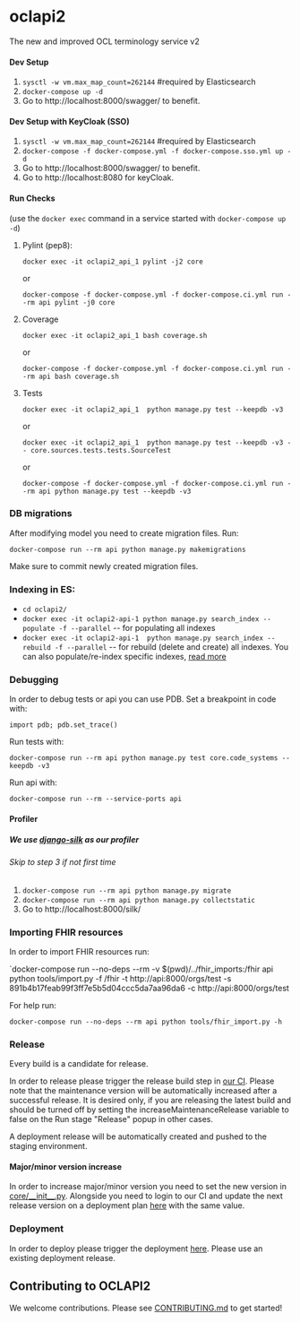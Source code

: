 # oclapi2
The new and improved OCL terminology service v2


#### Dev Setup
1. `sysctl -w vm.max_map_count=262144` #required by Elasticsearch
2. `docker-compose up -d`
3. Go to http://localhost:8000/swagger/ to benefit.


#### Dev Setup with KeyCloak (SSO)
1. `sysctl -w vm.max_map_count=262144` #required by Elasticsearch
2. `docker-compose -f docker-compose.yml -f docker-compose.sso.yml up -d`
3. Go to http://localhost:8000/swagger/ to benefit.
4. Go to http://localhost:8080 for keyCloak.

#### Run Checks
(use the `docker exec` command in a service started with `docker-compose up -d`)
1. Pylint (pep8):
   
   `docker exec -it oclapi2_api_1 pylint -j2 core` 

    or

   `docker-compose -f docker-compose.yml -f docker-compose.ci.yml run --rm api pylint -j0 core`
2. Coverage

   `docker exec -it oclapi2_api_1 bash coverage.sh`

   or

   `docker-compose -f docker-compose.yml -f docker-compose.ci.yml run --rm api bash coverage.sh`
3. Tests

    `docker exec -it oclapi2_api_1  python manage.py test --keepdb -v3` 

    or

    `docker exec -it oclapi2_api_1  python manage.py test --keepdb -v3 -- core.sources.tests.tests.SourceTest` 

    or

    `docker-compose -f docker-compose.yml -f docker-compose.ci.yml run --rm api python manage.py test --keepdb -v3`

### DB migrations
After modifying model you need to create migration files. Run:

`docker-compose run --rm api python manage.py makemigrations`

Make sure to commit newly created migration files.

### Indexing in ES:
- `cd oclapi2/`
- `docker exec -it oclapi2-api-1 python manage.py search_index --populate -f --parallel` -- for populating all indexes
- `docker exec -it oclapi2-api-1  python manage.py search_index --rebuild -f --parallel` -- for rebuild (delete and create) all indexes.
You can also populate/re-index specific indexes, [read more](https://django-elasticsearch-dsl.readthedocs.io/en/latest/management.html)


### Debugging

In order to debug tests or api you can use PDB. Set a breakpoint in code with:

`import pdb; pdb.set_trace()`

Run tests with:

`docker-compose run --rm api python manage.py test core.code_systems --keepdb -v3`

Run api with:

`docker-compose run --rm --service-ports api`

#### Profiler
##### We use [django-silk](https://github.com/jazzband/django-silk) as our profiler #####
###### Skip to step 3 if not first time
1. `docker-compose run --rm api python manage.py migrate`
2. `docker-compose run --rm api python manage.py collectstatic`
3. Go to http://localhost:8000/silk/

### Importing FHIR resources

In order to import FHIR resources run:

`docker-compose run --no-deps --rm -v $(pwd)/../fhir_imports:/fhir api python tools/import.py -f /fhir -t http://api:8000/orgs/test -s 891b4b17feab99f3ff7e5b5d04ccc5da7aa96da6 -c http://api:8000/orgs/test

For help run:

`docker-compose run --no-deps --rm api python tools/fhir_import.py -h`

### Release

Every build is a candidate for release.

In order to release please trigger the release build step in [our CI](https://ci.openmrs.org/browse/OCL-OCLAPI2/latest). Please note
that the maintenance version will be automatically increased after a successful release. It is desired only, if you are releasing the latest build and
should be turned off by setting the increaseMaintenanceRelease variable to false on the Run stage "Release" popup in other cases.

A deployment release will be automatically created and pushed to the staging environment.

#### Major/minor version increase

In order to increase major/minor version you need to set the new version in [core/\_\_init\_\_.py](core/__init__.py). Alongside you need to login to our CI and update the next release version on a deployment plan [here](https://ci.openmrs.org/deploy/config/configureDeploymentProjectVersioning.action?id=205619201) with the same value.

### Deployment

In order to deploy please trigger the deployment [here](https://ci.openmrs.org/deploy/viewDeploymentProjectEnvironments.action?id=205619201).
Please use an existing deployment release.


## Contributing to OCLAPI2
We welcome contributions. Please see [CONTRIBUTING.md](CONTRIBUTING.md) to get started!
